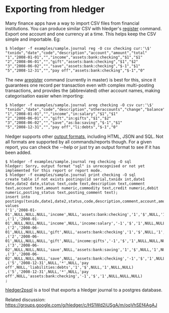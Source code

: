 # Exporting from hledger

Many finance apps have a way to import CSV files from financial institutions.
You can produce similar CSV with hledger's [register] command.
Export one account and one currency at a time. This helps keep the CSV
simple and importable. Eg:

```shell
$ hledger -f examples/sample.journal reg -O csv checking cur:'\$'
"txnidx","date","code","description","account","amount","total"
"1","2008-01-01","","income","assets:bank:checking","$1","$1"
"2","2008-06-01","","gift","assets:bank:checking","$1","$2"
"3","2008-06-02","","save","assets:bank:checking","$-1","$1"
"5","2008-12-31","","pay off","assets:bank:checking","$-1","0"
```

The new [aregister] command (currently in master) is best for this,
since it guarantees one record per transaction even with complex
multi-posting transactions, and provides the (abbreviated) other
account names, making categorisation easier when importing:

```shell
$ hledger -f examples/sample.journal areg checking -O csv cur:'\$'
"txnidx","date","code","description","otheraccounts","change","balance"
"1","2008-01-01","","income","in:salary","$1","$1"
"2","2008-06-01","","gift","in:gifts","$1","$2"
"3","2008-06-02","","save","as:ba:saving","$-1","$1"
"5","2008-12-31","","pay off","li:debts","$-1","0"
```

hledger supports other [output formats], including HTML, JSON and SQL.
Not all formats are supported by all commands/reports though.
For a given report, you can check the --help or just try an output
format to see if it has been added.

```shell
$ hledger -f examples/sample.journal reg checking -O sql
hledger: Sorry, output format "sql" is unrecognised or not yet implemented for this report or report mode.
$ hledger -f examples/sample.journal print checking -O sql
create table if not exists postings(id serial,txnidx int,date1 date,date2 date,status text,code text,description text,comment text,account text,amount numeric,commodity text,credit numeric,debit numeric,posting_status text,posting_comment text);
insert into postings(txnidx,date1,date2,status,code,description,comment,account,amount,commodity,credit,debit,posting_status,posting_comment) values
('1','2008-01-01',NULL,NULL,NULL,'income',NULL,'assets:bank:checking','1','$',NULL,'1',NULL,NULL)
,('1','2008-01-01',NULL,NULL,NULL,'income',NULL,'income:salary','-1','$','1',NULL,NULL,NULL)
,('2','2008-06-01',NULL,NULL,NULL,'gift',NULL,'assets:bank:checking','1','$',NULL,'1',NULL,NULL)
,('2','2008-06-01',NULL,NULL,NULL,'gift',NULL,'income:gifts','-1','$','1',NULL,NULL,NULL)
,('3','2008-06-02',NULL,NULL,NULL,'save',NULL,'assets:bank:saving','1','$',NULL,'1',NULL,NULL)
,('3','2008-06-02',NULL,NULL,NULL,'save',NULL,'assets:bank:checking','-1','$','1',NULL,NULL,NULL)
,('5','2008-12-31',NULL,'*',NULL,'pay off',NULL,'liabilities:debts','1','$',NULL,'1',NULL,NULL)
,('5','2008-12-31',NULL,'*',NULL,'pay off',NULL,'assets:bank:checking','-1','$','1',NULL,NULL,NULL)
;
```

[hledger2psql](https://github.com/edkedk99/hledger2psql) is a tool that exports a hledger journal to a postgres database.

[register]: hledger.html#register
[aregister]: hledger.html#aregister
[output formats]: hledger.html#output-format


Related discussion: https://groups.google.com/g/hledger/c/HS1Wd2iUSgA/m/oqVhSEf4AgAJ
